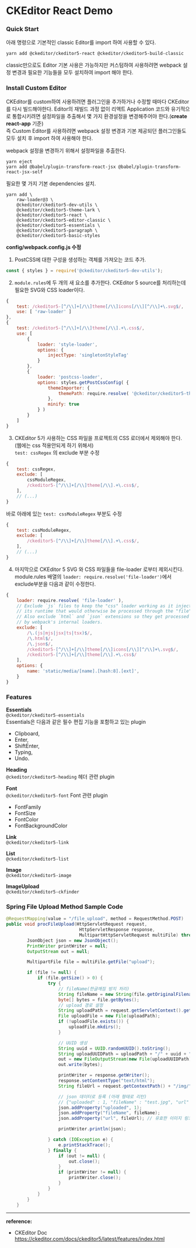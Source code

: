 # CKEditor React Demo

### Quick Start

아래 명령으로 기본적인 classic Editor를 import 하여 사용할 수 있다.

```
yarn add @ckeditor/ckeditor5-react @ckeditor/ckeditor5-build-classic
```

classic만으로도 Editor 기본 사용은 가능하지만 커스텀하여 사용하려면 webpack 설정 변경과 필요한 기능들을 모두 설치하여 import 해야 한다.

### Install Custom Editor

CKEditor를 custom하여 사용하려면 플러그인을 추가하거나 수정할 때마다 CKEditor를 다시 빌드해야한다. Editor의 재빌드 과정 없이 리액트 Application 코드와 유기적으로 통합시키려면 설정파일을 추출해서 몇 가지 환경설정을 변경해주어야 한다.(**create react-app** 기준)  
즉 Custom Editor를 사용하려면 webpack 설정 변경과 기본 제공되던 플러그인들도 모두 설치 후 import 하여 사용해야 한다.

webpack 설정을 변경하기 위해서 설정파일을 추출한다.

```
yarn eject
yarn add @babel/plugin-transform-react-jsx @babel/plugin-transform-react-jsx-self
```

필요한 몇 가지 기본 dependencies 설치.

```
yarn add \
    raw-loader@3 \
    @ckeditor/ckeditor5-dev-utils \
    @ckeditor/ckeditor5-theme-lark \
    @ckeditor/ckeditor5-react \
    @ckeditor/ckeditor5-editor-classic \
    @ckeditor/ckeditor5-essentials \
    @ckeditor/ckeditor5-paragraph \
    @ckeditor/ckeditor5-basic-styles
```

**config/webpack.config.js 수정**

1. PostCSS에 대한 구성을 생성하는 객체를 가져오는 코드 추가.

```javascript
const { styles } = require('@ckeditor/ckeditor5-dev-utils');
```

2. `module.rules`에 두 개의 새 요소를 추가한다. CKEditor 5 source를 처리하는데 필요한 SVG와 CSS loader이다.

```javascript
{
    test: /ckeditor5-[^/\\]+[/\\]theme[/\\]icons[/\\][^/\\]+\.svg$/,
    use: [ 'raw-loader' ]
},
{
    test: /ckeditor5-[^/\\]+[/\\]theme[/\\].+\.css$/,
    use: [
        {
            loader: 'style-loader',
            options: {
                injectType: 'singletonStyleTag'
            }
        },
        {
            loader: 'postcss-loader',
            options: styles.getPostCssConfig( {
                themeImporter: {
                    themePath: require.resolve( '@ckeditor/ckeditor5-theme-lark' )
                },
                minify: true
            } )
        }
    ]
}
```

3. CKEditor 5가 사용하는 CSS 파일을 프로젝트의 CSS 로더에서 제외해야 한다. (웹에는 css 적용안되게 하기 위해서)  
   `test: cssRegex` 의 exclude 부분 수정

```javascript
{
    test: cssRegex,
    exclude: [
        cssModuleRegex,
        /ckeditor5-[^/\\]+[/\\]theme[/\\].+\.css$/,
    ],
    // (...)
}
```

바로 아래에 있는 `test: cssModuleRegex` 부분도 수정

```javascript
{
    test: cssModuleRegex,
    exclude: [
        /ckeditor5-[^/\\]+[/\\]theme[/\\].+\.css$/,
    ],
    // (...)
}
```

4. 마지막으로 CKEditor 5 SVG 와 CSS 파일들을 file-loader 로부터 제외시킨다.  
   module.rules 배열의 `loader: require.resolve('file-loader')`에서 exclude부분을 다음과 같이 수정한다.

```javascript
{
    loader: require.resolve( 'file-loader' ),
    // Exclude `js` files to keep the "css" loader working as it injects
    // its runtime that would otherwise be processed through the "file" loader.
    // Also exclude `html` and `json` extensions so they get processed
    // by webpack's internal loaders.
    exclude: [
        /\.(js|mjs|jsx|ts|tsx)$/,
        /\.html$/,
        /\.json$/,
        /ckeditor5-[^/\\]+[/\\]theme[/\\]icons[/\\][^/\\]+\.svg$/,
        /ckeditor5-[^/\\]+[/\\]theme[/\\].+\.css$/
    ],
    options: {
        name: 'static/media/[name].[hash:8].[ext]',
    }
}
```

### Features

**Essentials**  
`@ckeditor/ckeditor5-essentials`  
Essentials은 다음과 같은 필수 편집 기능을 포함하고 있는 plugin

- Clipboard,
- Enter,
- ShiftEnter,
- Typing,
- Undo.

**Heading**  
`@ckeditor/ckeditor5-heading`
헤더 관련 plugin

**Font**  
`@ckeditor/ckeditor5-font`
Font 관련 plugin

- FontFamily
- FontSize
- FontColor
- FontBackgroundColor

**Link**  
`@ckeditor/ckeditor5-link`

**List**  
`@ckeditor/ckeditor5-list`

**Image**  
`@ckeditor/ckeditor5-image`

**ImageUpload**  
`@ckeditor/ckeditor5-ckfinder`

### Spring File Upload Method Sample Code

```java
@RequestMapping(value = "/file_upload", method = RequestMethod.POST)
public void procFileUpload(HttpServletRequest request,
                            HttpServletResponse response,
                            MultipartHttpServletRequest multiFile) throws IOException {
        JsonObject json = new JsonObject();
        PrintWriter printWriter = null;
        OutputStream out = null;

        MultipartFile file = multiFile.getFile("upload");

        if (file != null) {
            if (file.getSize() > 0) {
                try {
                    // fileName(한글깨짐 방지 처리)
                    String fileName = new String(file.getOriginalFilename().getBytes("8859_1"), "UTF-8");
                    byte[] bytes = file.getBytes();
                    // upload 경로 설정
                    String uploadPath = request.getServletContext().getRealPath("/img");
                    File uploadFile = new File(uploadPath);
                    if (!uploadFile.exists()) {
                        uploadFile.mkdirs();
                    }

                    // UUID 생성
                    String uuid = UUID.randomUUID().toString();
                    String uploadUUIDPath = uploadPath + "/" + uuid + "_" + fileName;
                    out = new FileOutputStream(new File(uploadUUIDPath));
                    out.write(bytes);

                    printWriter = response.getWriter();
                    response.setContentType("text/html");
                    String fileUrl = request.getContextPath() + "/img/" + uuid + "_" + fileName;

                    // json 데이터로 등록 (아래 형태로 리턴)
                    // {"uploaded" : 1, "fileName" : "test.jpg", "url" : "/img/test.jpg"}
                    json.addProperty("uploaded", 1);
                    json.addProperty("fileName", fileName);
                    json.addProperty("url", fileUrl); // 유효한 이미지 링크 던지기

                    printWriter.println(json);

                } catch (IOException e) {
                    e.printStackTrace();
                } finally {
                    if (out != null) {
                        out.close();
                    }
                    if (printWriter != null) {
                        printWriter.close();
                    }
                }
            }
        }
    }
```

<hr>

**reference:**

- CKEditor Doc  
  <https://ckeditor.com/docs/ckeditor5/latest/features/index.html>
